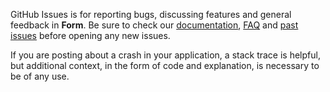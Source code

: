 GitHub Issues is for reporting bugs, discussing features and general feedback in **Form**. Be sure to check our [documentation](http://cocoadocs.org/docsets/Form), [FAQ](https://github.com/3lvis/Form#faq) and [past issues](https://github.com/3lvis/Form/issues?state=closed) before opening any new issues.

If you are posting about a crash in your application, a stack trace is helpful, but additional context, in the form of code and explanation, is necessary to be of any use.
